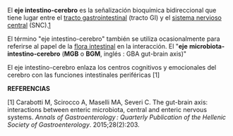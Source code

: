 El **eje intestino-cerebro** es la señalización bioquímica bidireccional que tiene lugar entre el [tracto gastrointestinal](https://es.wikipedia.org/wiki/Tracto_gastrointestinal "Tracto gastrointestinal") (tracto GI) y el [sistema nervioso central](https://es.wikipedia.org/wiki/Sistema_nervioso_central "Sistema nervioso central") (SNC).[1](https://es.wikipedia.org/wiki/Eje_intestino-cerebro#cite_note-2014Wangrev-1)

El término "eje intestino-cerebro" también se utiliza ocasionalmente para referirse al papel de la [flora intestinal](https://es.wikipedia.org/wiki/Microbiota_intestinal "Microbiota intestinal") en la interacción. El "**eje** **microbiota-intestino-cerebro** (**MGB** o **BGM**, inglés : GBA gut-brain axis)"

El eje intestino-cerebro enlaza los centros cognitivos y emocionales del cerebro con las funciones intestinales periféricas  [1]






**REFERENCIAS**

[1]  Carabotti M, Scirocco A, Maselli MA, Severi C. The gut-brain axis: interactions between enteric microbiota, central and enteric nervous systems. _Annals of Gastroenterology : Quarterly Publication of the Hellenic Society of Gastroenterology_. 2015;28(2):203.